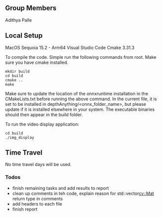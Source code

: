 ## Group Members
Adithya Palle

## Local Setup


MacOS Sequoia 15.2 - Arm64 
Visual Studio Code
Cmake 3.31.3

To compile the code. Simple run the following commands from root. Make sure you have cmake installed.
```
mkdir build
cd build
cmake ..
make
```

Make sure to update the location of the onnxruntime installation in the CMakeLists.txt before running the above command. 
In the current file, it is set to be installed in depthAnything/<onnx_folder_name>, but please update if it is installed elsewhere in your system.
The executable binaries should then appear in the build folder.

To run the video display application:

```
cd build
./img_display
```

## Time Travel

No time travel days will be used.


### Todos
- finish remaining tasks and add results to report
- clean up comments in teh code, explain reason for std::vector<cv::Mat> return type in comments
- add headers to each file
- finish report

